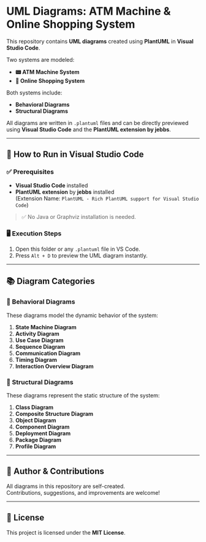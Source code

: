 # UML Diagrams: ATM Machine & Online Shopping System

This repository contains **UML diagrams** created using **PlantUML** in **Visual Studio Code**.

Two systems are modeled:
- **📟 ATM Machine System**
- **🛒 Online Shopping System**

Both systems include:
- **Behavioral Diagrams**
- **Structural Diagrams**

All diagrams are written in `.plantuml` files and can be directly previewed using **Visual Studio Code** and the **PlantUML extension by jebbs**.

---

## 🚀 How to Run in Visual Studio Code

### ✅ Prerequisites

- **Visual Studio Code** installed  
- **PlantUML extension** by **jebbs** installed  
  (Extension Name: `PlantUML - Rich PlantUML support for Visual Studio Code`)

> ✅ No Java or Graphviz installation is needed.

### 🖥️ Execution Steps

1. Open this folder or any `.plantuml` file in VS Code.
2. Press `Alt + D` to preview the UML diagram instantly.

---

## 📚 Diagram Categories

### 🔁 Behavioral Diagrams
These diagrams model the dynamic behavior of the system:

1. **State Machine Diagram**
2. **Activity Diagram**
3. **Use Case Diagram**
4. **Sequence Diagram**
5. **Communication Diagram**
6. **Timing Diagram**
7. **Interaction Overview Diagram**

### 🧱 Structural Diagrams
These diagrams represent the static structure of the system:

1. **Class Diagram**
2. **Composite Structure Diagram**
3. **Object Diagram**
4. **Component Diagram**
5. **Deployment Diagram**
6. **Package Diagram**
7. **Profile Diagram**

---
## 🙌 Author & Contributions

All diagrams in this repository are self-created.  
Contributions, suggestions, and improvements are welcome!

---

## 📜 License

This project is licensed under the **MIT License**.
